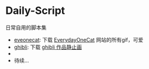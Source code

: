 # Daily-Script
日常自用的脚本集

- [eveonecat](/eveonecat): 下载 [EverydayOneCat](http://motions.cat/top.html) 网站的所有gif，可爱
- [ghibli](/ghibli): 下载 [ghibli 作品静止画](http://www.ghibli.jp/works)
- 
- 待续...
